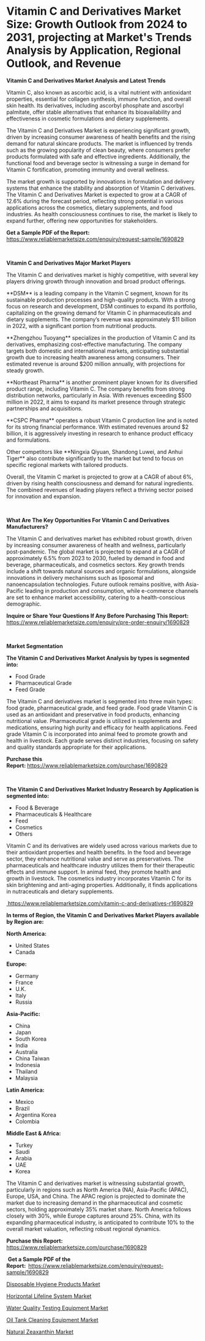 <p><h1>Vitamin C and Derivatives Market Size: Growth Outlook from 2024 to 2031, projecting at Market's Trends Analysis by Application, Regional Outlook, and Revenue</h1></p><p><strong>Vitamin C and Derivatives Market Analysis and Latest Trends</strong></p>
<p><p>Vitamin C, also known as ascorbic acid, is a vital nutrient with antioxidant properties, essential for collagen synthesis, immune function, and overall skin health. Its derivatives, including ascorbyl phosphate and ascorbyl palmitate, offer stable alternatives that enhance its bioavailability and effectiveness in cosmetic formulations and dietary supplements.</p><p>The Vitamin C and Derivatives Market is experiencing significant growth, driven by increasing consumer awareness of health benefits and the rising demand for natural skincare products. The market is influenced by trends such as the growing popularity of clean beauty, where consumers prefer products formulated with safe and effective ingredients. Additionally, the functional food and beverage sector is witnessing a surge in demand for Vitamin C fortification, promoting immunity and overall wellness.</p><p>The market growth is supported by innovations in formulation and delivery systems that enhance the stability and absorption of Vitamin C derivatives. The Vitamin C and Derivatives Market is expected to grow at a CAGR of 12.6% during the forecast period, reflecting strong potential in various applications across the cosmetics, dietary supplements, and food industries. As health consciousness continues to rise, the market is likely to expand further, offering new opportunities for stakeholders.</p></p>
<p><strong>Get a Sample PDF of the Report:&nbsp;</strong> <a href="https://www.reliablemarketsize.com/enquiry/request-sample/1690829?utm_campaign=1506&utm_medium=2&utm_source=Github&utm_content=ia&utm_term=17102024&utm_id=vitamin-c-and-derivatives">https://www.reliablemarketsize.com/enquiry/request-sample/1690829</a></p>
<p>&nbsp;</p>
<p><strong>Vitamin C and Derivatives Major Market Players</strong></p>
<p><p>The Vitamin C and derivatives market is highly competitive, with several key players driving growth through innovation and broad product offerings. </p><p>**DSM** is a leading company in the Vitamin C segment, known for its sustainable production processes and high-quality products. With a strong focus on research and development, DSM continues to expand its portfolio, capitalizing on the growing demand for Vitamin C in pharmaceuticals and dietary supplements. The company’s revenue was approximately $11 billion in 2022, with a significant portion from nutritional products.</p><p>**Zhengzhou Tuoyang** specializes in the production of Vitamin C and its derivatives, emphasizing cost-effective manufacturing. The company targets both domestic and international markets, anticipating substantial growth due to increasing health awareness among consumers. Their estimated revenue is around $200 million annually, with projections for steady growth.</p><p>**Northeast Pharma** is another prominent player known for its diversified product range, including Vitamin C. The company benefits from strong distribution networks, particularly in Asia. With revenues exceeding $500 million in 2022, it aims to expand its market presence through strategic partnerships and acquisitions.</p><p>**CSPC Pharma** operates a robust Vitamin C production line and is noted for its strong financial performance. With estimated revenues around $2 billion, it is aggressively investing in research to enhance product efficacy and formulations.</p><p>Other competitors like **Ningxia Qiyuan, Shandong Luwei, and Anhui Tiger** also contribute significantly to the market but tend to focus on specific regional markets with tailored products.</p><p>Overall, the Vitamin C market is projected to grow at a CAGR of about 6%, driven by rising health consciousness and demand for natural ingredients. The combined revenues of leading players reflect a thriving sector poised for innovation and expansion.</p></p>
<p>&nbsp;</p>
<p><strong>What Are The Key Opportunities For Vitamin C and Derivatives Manufacturers?</strong></p>
<p><p>The Vitamin C and derivatives market has exhibited robust growth, driven by increasing consumer awareness of health and wellness, particularly post-pandemic. The global market is projected to expand at a CAGR of approximately 6.5% from 2023 to 2030, fueled by demand in food and beverage, pharmaceuticals, and cosmetics sectors. Key growth trends include a shift towards natural sources and organic formulations, alongside innovations in delivery mechanisms such as liposomal and nanoencapsulation technologies. Future outlook remains positive, with Asia-Pacific leading in production and consumption, while e-commerce channels are set to enhance market accessibility, catering to a health-conscious demographic.</p></p>
<p><strong>Inquire or Share Your Questions If Any Before Purchasing This Report:</strong> <a href="https://www.reliablemarketsize.com/enquiry/pre-order-enquiry/1690829?utm_campaign=1506&utm_medium=2&utm_source=Github&utm_content=ia&utm_term=17102024&utm_id=vitamin-c-and-derivatives">https://www.reliablemarketsize.com/enquiry/pre-order-enquiry/1690829</a></p>
<p>&nbsp;</p>
<p><strong>Market Segmentation</strong></p>
<p><strong>The Vitamin C and Derivatives Market Analysis by types is segmented into:</strong></p>
<p><ul><li>Food Grade</li><li>Pharmaceutical Grade</li><li>Feed Grade</li></ul></p>
<p><p>The Vitamin C and derivatives market is segmented into three main types: food grade, pharmaceutical grade, and feed grade. Food grade Vitamin C is used as an antioxidant and preservative in food products, enhancing nutritional value. Pharmaceutical grade is utilized in supplements and medications, ensuring high purity and efficacy for health applications. Feed grade Vitamin C is incorporated into animal feed to promote growth and health in livestock. Each grade serves distinct industries, focusing on safety and quality standards appropriate for their applications.</p></p>
<p><strong>Purchase this Report:&nbsp;</strong><a href="https://www.reliablemarketsize.com/purchase/1690829?utm_campaign=1506&utm_medium=2&utm_source=Github&utm_content=ia&utm_term=17102024&utm_id=vitamin-c-and-derivatives">https://www.reliablemarketsize.com/purchase/1690829</a></p>
<p>&nbsp;</p>
<p><strong>The Vitamin C and Derivatives Market Industry Research by Application is segmented into:</strong></p>
<p><ul><li>Food & Beverage</li><li>Pharmaceuticals & Healthcare</li><li>Feed</li><li>Cosmetics</li><li>Others</li></ul></p>
<p><p>Vitamin C and its derivatives are widely used across various markets due to their antioxidant properties and health benefits. In the food and beverage sector, they enhance nutritional value and serve as preservatives. The pharmaceuticals and healthcare industry utilizes them for their therapeutic effects and immune support. In animal feed, they promote health and growth in livestock. The cosmetics industry incorporates Vitamin C for its skin brightening and anti-aging properties. Additionally, it finds applications in nutraceuticals and dietary supplements.</p></p>
<p><a href="https://www.reliablemarketsize.com/vitamin-c-and-derivatives-r1690829?utm_campaign=1506&utm_medium=2&utm_source=Github&utm_content=ia&utm_term=17102024&utm_id=vitamin-c-and-derivatives">&nbsp;https://www.reliablemarketsize.com/vitamin-c-and-derivatives-r1690829</a></p>
<p><strong>In terms of Region, the Vitamin C and Derivatives Market Players available by Region are:</strong></p>
<p>
    <p> <strong> North America: </strong>
        <ul>
            <li>United States</li>
            <li>Canada</li>
        </ul>
        </p> 
    <p> <strong> Europe: </strong>
        <ul>
            <li>Germany</li>
            <li>France</li>
            <li>U.K.</li>
            <li>Italy</li>
            <li>Russia</li>
        </ul>
        </p> 
    <p> <strong> Asia-Pacific: </strong>
        <ul>
            <li>China</li>
            <li>Japan</li>
            <li>South Korea</li>
            <li>India</li>
            <li>Australia</li>
            <li>China Taiwan</li>
            <li>Indonesia</li>
            <li>Thailand</li>
            <li>Malaysia</li>
        </ul>
        </p> 
    <p> <strong> Latin America: </strong>
        <ul>
            <li>Mexico</li>
            <li>Brazil</li>
            <li>Argentina Korea</li>
            <li>Colombia</li>
        </ul>
        </p> 
    <p> <strong> Middle East & Africa: </strong>
        <ul>
            <li>Turkey</li>
            <li>Saudi</li>
            <li>Arabia</li>
            <li>UAE</li>
            <li>Korea</li>
        </ul>
    </p>
    </p>
<p><p>The Vitamin C and derivatives market is witnessing substantial growth, particularly in regions such as North America (NA), Asia-Pacific (APAC), Europe, USA, and China. The APAC region is projected to dominate the market due to increasing demand in the pharmaceutical and cosmetic sectors, holding approximately 35% market share. North America follows closely with 30%, while Europe captures around 25%. China, with its expanding pharmaceutical industry, is anticipated to contribute 10% to the overall market valuation, reflecting robust regional dynamics.</p></p>
<p><strong>Purchase this Report: </strong><a href="https://www.reliablemarketsize.com/purchase/1690829?utm_campaign=1506&utm_medium=2&utm_source=Github&utm_content=ia&utm_term=17102024&utm_id=vitamin-c-and-derivatives">https://www.reliablemarketsize.com/purchase/1690829</a></p>
<p>&nbsp;<strong>Get a Sample PDF of the Report:&nbsp;&nbsp;</strong><a href="https://www.reliablemarketsize.com/enquiry/request-sample/1690829?utm_campaign=1506&utm_medium=2&utm_source=Github&utm_content=ia&utm_term=17102024&utm_id=vitamin-c-and-derivatives">https://www.reliablemarketsize.com/enquiry/request-sample/1690829</a></p>
<p><strong></strong></p>
<p><p><a href="https://www.linkedin.com/pulse/strategic-roadmap-global-disposable-hygiene-products-market-3gvxc?utm_campaign=1506&utm_medium=2&utm_source=Github&utm_content=ia&utm_term=17102024&utm_id=vitamin-c-and-derivatives">Disposable Hygiene Products Market</a></p><p><a href="https://www.linkedin.com/pulse/unlocking-growth-potential-strategic-analysis-horizontal-lifeline-1luuc?utm_campaign=1506&utm_medium=2&utm_source=Github&utm_content=ia&utm_term=17102024&utm_id=vitamin-c-and-derivatives">Horizontal Lifeline System Market</a></p><p><a href="https://issuu.com/reportprime-2/docs/water-quality-testing-equipment-mar_bcce22e85b183d?utm_campaign=1506&utm_medium=2&utm_source=Github&utm_content=ia&utm_term=17102024&utm_id=vitamin-c-and-derivatives">Water Quality Testing Equipment Market</a></p><p><a href="https://issuu.com/reportprime-2/docs/oil-tank-cleaning-equipment-market-_a505102598607d?utm_campaign=1506&utm_medium=2&utm_source=Github&utm_content=ia&utm_term=17102024&utm_id=vitamin-c-and-derivatives">Oil Tank Cleaning Equipment Market</a></p><p><a href="https://github.com/Chiragrp22/Market-Research-Report-List-6/blob/main/natural-zeaxanthin-market.md?utm_campaign=1506&utm_medium=2&utm_source=Github&utm_content=ia&utm_term=17102024&utm_id=vitamin-c-and-derivatives">Natural Zeaxanthin Market</a></p></p>